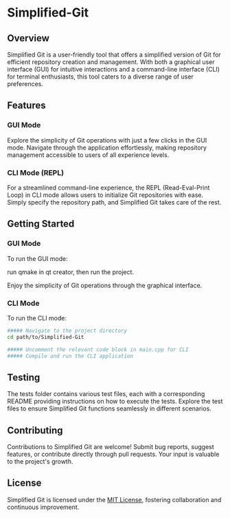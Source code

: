 # Simplified-Git

## Overview

Simplified Git is a user-friendly tool that offers a simplified version of Git for efficient repository creation and management. With both a graphical user interface (GUI) for intuitive interactions and a command-line interface (CLI) for terminal enthusiasts, this tool caters to a diverse range of user preferences.

## Features

### GUI Mode

Explore the simplicity of Git operations with just a few clicks in the GUI mode. Navigate through the application effortlessly, making repository management accessible to users of all experience levels.

### CLI Mode (REPL)

For a streamlined command-line experience, the REPL (Read-Eval-Print Loop) in CLI mode allows users to initialize Git repositories with ease. Simply specify the repository path, and Simplified Git takes care of the rest.

## Getting Started

### GUI Mode

To run the GUI mode:

run qmake in qt creator, then run the project.

Enjoy the simplicity of Git operations through the graphical interface.

### CLI Mode

To run the CLI mode:

```bash
##### Navigate to the project directory
cd path/to/Simplified-Git

##### Uncomment the relevant code block in main.cpp for CLI
##### Compile and run the CLI application
```


## Testing

The tests folder contains various test files, each with a corresponding README providing instructions on how to execute the tests. Explore the test files to ensure Simplified Git functions seamlessly in different scenarios.

## Contributing

Contributions to Simplified Git are welcome! Submit bug reports, suggest features, or contribute directly through pull requests. Your input is valuable to the project's growth.

## License

Simplified Git is licensed under the [MIT License](LICENSE), fostering collaboration and continuous improvement.
